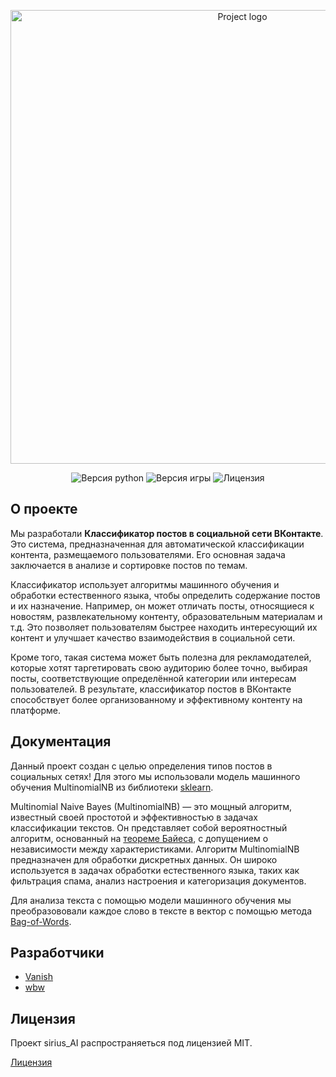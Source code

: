 <p align="center">
 <img src="https://i.ibb.co/877j9FG/1730570503668.jpg" alt="Project logo"width="726">
</p>

<p align="center">
 <img src="https://img.shields.io/badge/python-3.11-blue" alt="Версия python">
 <img src="https://img.shields.io/badge/version-0.1(beta)-purple" alt="Версия игры">
 <img src="https://img.shields.io/badge/license-MIT-brightgreen" alt="Лицензия">
</p>

## О проекте
Мы разработали **Классификатор постов в социальной сети ВКонтакте**.
Это система, предназначенная для автоматической классификации контента, размещаемого пользователями. Его основная задача заключается в анализе и сортировке постов по темам.

Классификатор использует алгоритмы машинного обучения и обработки естественного языка, чтобы определить содержание постов и их назначение. Например, он может отличать посты, относящиеся к новостям, развлекательному контенту, образовательным материалам и т.д. Это позволяет пользователям быстрее находить интересующий их контент и улучшает качество взаимодействия в социальной сети.

Кроме того, такая система может быть полезна для рекламодателей, которые хотят таргетировать свою аудиторию более точно, выбирая посты, соответствующие определённой категории или интересам пользователей. В результате, классификатор постов в ВКонтакте способствует более организованному и эффективному контенту на платформе.

## Документация

Данный проект создан с целью определения типов постов в социальных сетях! Для этого мы использовали модель машинного обучения MultinomialNB из библиотеки [sklearn](https://scikit-learn.org/stable/index.html).

Multinomial Naive Bayes (MultinomialNB) — это мощный алгоритм, известный своей простотой и эффективностью в задачах классификации текстов. Он представляет собой вероятностный алгоритм, основанный на [теореме Байеса](https://ru.wikipedia.org/wiki/Теорема_Байеса), с допущением о независимости между характеристиками.
Алгоритм MultinomialNB предназначен для обработки дискретных данных. Он широко используется в задачах обработки естественного языка, таких как фильтрация спама, анализ настроения и категоризация документов.

Для анализа текста с помощью модели машинного обучения мы преобразововали каждое слово в тексте в вектор с помощью метода [Bag-of-Words](https://ru.wikipedia.org/wiki/Мешок_слов).




## Разработчики

- [Vanish](https://github.com/vanish12345)
- [wbw](https://github.com/white-black-wolf)

## Лицензия
Проект sirius_AI распространяеться под лицензией MIT.

 [Лицензия](https://github.com/white-black-wolf/sirius_AI/blob/main/LICENSE)
